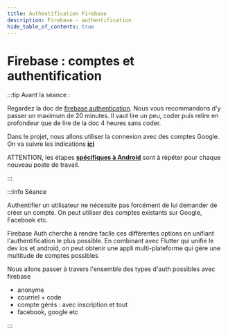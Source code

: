 ```yaml
---
title: Authentification Firebase
description: Firebase - authentification
hide_table_of_contents: true
---
```


# Firebase : comptes et authentification

<Row>

<Column>

:::tip Avant la séance :

Regardez la doc de [firebase authentication](https://firebase.google.com/docs/auth/flutter/start). Nous vous recommandons d'y passer un maximum de 20 minutes. Il vaut lire un peu, coder puis relire en profondeur que de lire de la doc 4 heures sans coder.

Dans le projet, nous allons utiliser la connexion avec des comptes Google. On va suivre les indications **[ici](notice-firebase-auth)**

ATTENTION, les étapes **[spécifiques à Android](notice-firebase-auth#configuration-google_sign_in-pour-android)** sont à répéter pour chaque nouveau poste de travail.

:::

</Column>

<Column>

:::info Séance

Authentifier un utilisateur ne nécessite pas forcément de lui demander de créer un compte. On peut utiliser des comptes existants sur Google, Facebook etc.

Firebase Auth cherche à rendre facile ces différentes options en unifiant l'authentification le plus possible. En combinant avec Flutter qui unifie le dev ios et android, on peut obtenir une appli multi-plateforme qui gère une multitude de comptes possibles

Nous allons passer à travers l'ensemble des types d'auth possibles avec firebase

- anonyme
- courriel + code
- compte gérés : avec inscription et tout
- facebook, google etc

:::

</Column>

</Row>
